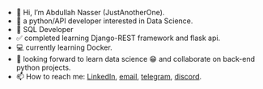 - 👋 Hi, I’m Abdullah Nasser (JustAnotherOne).
- 👀 a python/API developer interested in Data Science.
- 🍃 SQL Developer
- ✅ completed learning Django-REST framework and flask api.
- 💻 currently learning Docker.
- 💞️ looking forward to learn data science 😁 and collaborate on back-end python projects.
- 📫 How to reach me: <a href="https://www.linkedin.com/in/abdullah-nasser-/" target="_blank">LinkedIn</a>, <a href="mailto:abdullah-nasser-@outlook.com?subject=feedback" target="_blank">email</a>, <a href="https://t.me/AlwaysBeCalm" target="_blank">telegram</a>, <a href="https://discord.com/users/alwaysbecalm" target="_blank">discord</a>.

<!---
AlwaysBeCalm/AlwaysBeCalm is a ✨ special ✨ repository because its `README.md` (this file) appears on your GitHub profile.
You can click the Preview link to take a look at your changes.
--->
